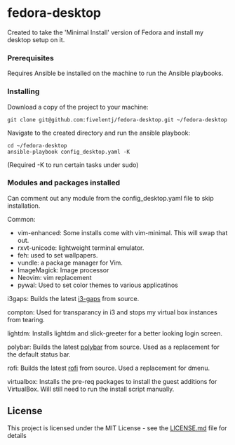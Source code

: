 # fedora-desktop

Created to take the 'Minimal Install' version of Fedora and install my desktop setup on it.

### Prerequisites

Requires Ansible be installed on the machine to run the Ansible playbooks.

### Installing

Download a copy of the project to your machine:

```
git clone git@github.com:fivelentj/fedora-desktop.git ~/fedora-desktop
```

Navigate to the created directory and run the ansible playbook:
```
cd ~/fedora-desktop
ansible-playbook config_desktop.yaml -K
```
(Required -K to run certain tasks under sudo)

### Modules and packages  installed
Can comment out any module from the config_desktop.yaml file to skip installation.

Common:
 - vim-enhanced: Some installs come with vim-minimal. This will swap that out.
  - rxvt-unicode: lightweight terminal emulator.
  - feh: used to set wallpapers.
  - vundle: a package manager for Vim.
  - ImageMagick: Image processor
  - Neovim: vim replacement
  - pywal: Used to set color themes to various applicatinos
  
i3gaps: Builds the latest [i3-gaps](https://github.com/Airblader/i3) from source.

compton: Used for transparancy in i3 and stops my virtual box instances from tearing.

lightdm: Installs lightdm and slick-greeter for a better looking login screen.

polybar: Builds the latest [polybar](https://github.com/jaagr/polybar) from source. Used as a replacement for the default status bar.

rofi: Builds the latest [rofi](https://github.com/DaveDavenport/rofi) from source. Used a replacement for dmenu.

virtualbox: Installs the pre-req packages to install the guest additions for VirtualBox. Will still need to run the install script manually.

## License

This project is licensed under the MIT License - see the [LICENSE.md](LICENSE.md) file for details
